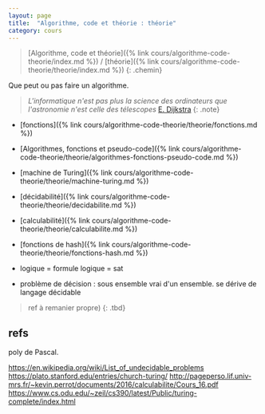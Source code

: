 ```yaml
---
layout: page
title:  "Algorithme, code et théorie : théorie"
category: cours
---
```


> [Algorithme, code et théorie]({% link cours/algorithme-code-theorie/index.md %}) / [théorie]({% link cours/algorithme-code-theorie/theorie/index.md %})
{: .chemin}

Que peut ou pas faire un algorithme.

> *L'informatique n'est pas plus la science des ordinateurs que l'astronomie n'est celle des télescopes* [E. Dijkstra](https://fr.wikipedia.org/wiki/Edsger_Dijkstra)
{: .note}

* [fonctions]({% link cours/algorithme-code-theorie/theorie/fonctions.md %})
* [Algorithmes, fonctions et pseudo-code]({% link cours/algorithme-code-theorie/theorie/algorithmes-fonctions-pseudo-code.md %})
* [machine de Turing]({% link cours/algorithme-code-theorie/theorie/machine-turing.md %})
* [décidabilité]({% link cours/algorithme-code-theorie/theorie/decidabilite.md %})
* [calculabilité]({% link cours/algorithme-code-theorie/theorie/calculabilite.md %})
* [fonctions de hash]({% link cours/algorithme-code-theorie/theorie/fonctions-hash.md %})

* logique = formule logique = sat
* problème de décision : sous ensemble vrai d'un ensemble. se dérive de langage décidable

> ref à remanier propre)
{: .tbd}

## refs

poly de Pascal.

<https://en.wikipedia.org/wiki/List_of_undecidable_problems>
<https://plato.stanford.edu/entries/church-turing/>
<http://pageperso.lif.univ-mrs.fr/~kevin.perrot/documents/2016/calculabilite/Cours_16.pdf>
<https://www.cs.odu.edu/~zeil/cs390/latest/Public/turing-complete/index.html>